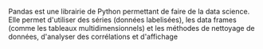 Pandas est une librairie de Python permettant de faire de la data science.
Elle permet d'utiliser des séries (données labelisées), les data frames (comme les tableaux multidimensionnels) et les méthodes de nettoyage de données, d'analyser des corrélations et d'affichage